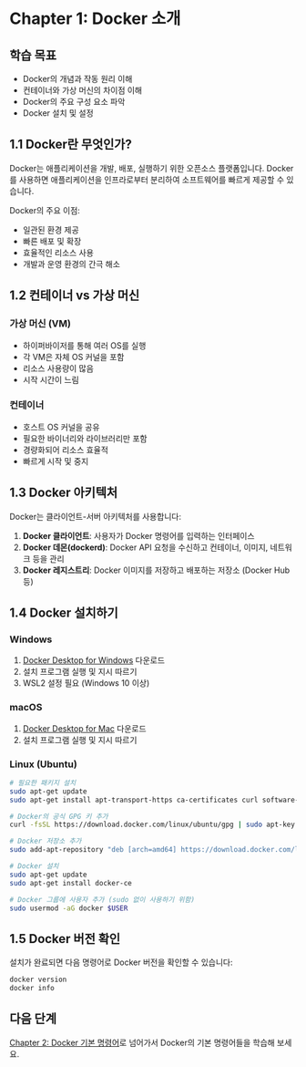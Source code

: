 # Chapter 1: Docker 소개

## 학습 목표

- Docker의 개념과 작동 원리 이해
- 컨테이너와 가상 머신의 차이점 이해
- Docker의 주요 구성 요소 파악
- Docker 설치 및 설정

## 1.1 Docker란 무엇인가?

Docker는 애플리케이션을 개발, 배포, 실행하기 위한 오픈소스 플랫폼입니다. Docker를 사용하면 애플리케이션을 인프라로부터 분리하여 소프트웨어를 빠르게 제공할 수 있습니다.

Docker의 주요 이점:

- 일관된 환경 제공
- 빠른 배포 및 확장
- 효율적인 리소스 사용
- 개발과 운영 환경의 간극 해소

## 1.2 컨테이너 vs 가상 머신

### 가상 머신 (VM)

- 하이퍼바이저를 통해 여러 OS를 실행
- 각 VM은 자체 OS 커널을 포함
- 리소스 사용량이 많음
- 시작 시간이 느림

### 컨테이너

- 호스트 OS 커널을 공유
- 필요한 바이너리와 라이브러리만 포함
- 경량화되어 리소스 효율적
- 빠르게 시작 및 중지

## 1.3 Docker 아키텍처

Docker는 클라이언트-서버 아키텍처를 사용합니다:

1. **Docker 클라이언트**: 사용자가 Docker 명령어를 입력하는 인터페이스
2. **Docker 데몬(dockerd)**: Docker API 요청을 수신하고 컨테이너, 이미지, 네트워크 등을 관리
3. **Docker 레지스트리**: Docker 이미지를 저장하고 배포하는 저장소 (Docker Hub 등)

## 1.4 Docker 설치하기

### Windows

1. [Docker Desktop for Windows](https://www.docker.com/products/docker-desktop) 다운로드
2. 설치 프로그램 실행 및 지시 따르기
3. WSL2 설정 필요 (Windows 10 이상)

### macOS

1. [Docker Desktop for Mac](https://www.docker.com/products/docker-desktop) 다운로드
2. 설치 프로그램 실행 및 지시 따르기

### Linux (Ubuntu)

```bash
# 필요한 패키지 설치
sudo apt-get update
sudo apt-get install apt-transport-https ca-certificates curl software-properties-common

# Docker의 공식 GPG 키 추가
curl -fsSL https://download.docker.com/linux/ubuntu/gpg | sudo apt-key add -

# Docker 저장소 추가
sudo add-apt-repository "deb [arch=amd64] https://download.docker.com/linux/ubuntu $(lsb_release -cs) stable"

# Docker 설치
sudo apt-get update
sudo apt-get install docker-ce

# Docker 그룹에 사용자 추가 (sudo 없이 사용하기 위함)
sudo usermod -aG docker $USER
```

## 1.5 Docker 버전 확인

설치가 완료되면 다음 명령어로 Docker 버전을 확인할 수 있습니다:

```bash
docker version
docker info
```

## 다음 단계

[Chapter 2: Docker 기본 명령어](../chapter2-basic-commands/README.md)로 넘어가서 Docker의 기본 명령어들을 학습해 보세요.
